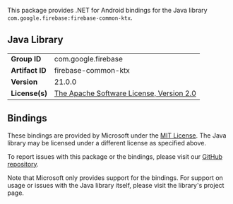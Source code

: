 This package provides .NET for Android bindings for the Java library `com.google.firebase:firebase-common-ktx`.

## Java Library

| | |
|-|-|
| **Group ID** | com.google.firebase |
| **Artifact ID** | firebase-common-ktx |
| **Version** | 21.0.0 |
| **License(s)** | [The Apache Software License, Version 2.0](http://www.apache.org/licenses/LICENSE-2.0.txt) |

## Bindings

These bindings are provided by Microsoft under the [MIT License](https://opensource.org/licenses/MIT). The Java
library may be licensed under a different license as specified above.

To report issues with this package or the bindings, please visit our [GitHub repository](https://aka.ms/android-libraries).

Note that Microsoft only provides support for the bindings. For support on
usage or issues with the Java library itself, please visit the library's project page.
